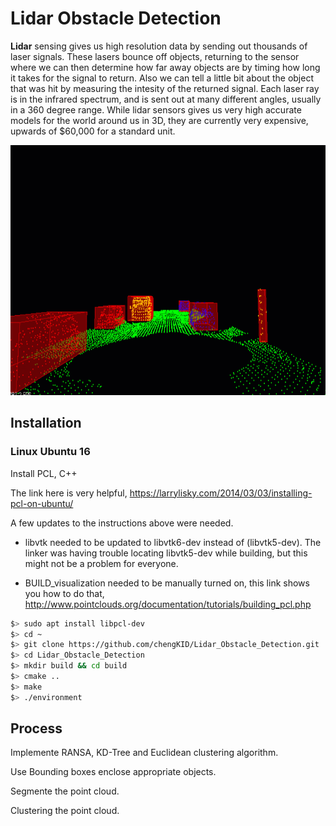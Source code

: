 # Lidar Obstacle Detection

**Lidar** sensing gives us high resolution data by sending out thousands of laser signals. These lasers bounce off objects, returning to the sensor where we can then determine how far away objects are by timing how long it takes for the signal to return. Also we can tell a little bit about the object that was hit by measuring the intesity of the returned signal. Each laser ray is in the infrared spectrum, and is sent out at many different angles, usually in a 360 degree range. While lidar sensors gives us very high accurate models for the world around us in 3D, they are currently very expensive, upwards of $60,000 for a standard unit.

<img src="media/ObstacleDetectionFPS.gif" width="700" height="400" />


## Installation

### Linux Ubuntu 16

Install PCL, C++

The link here is very helpful, 
https://larrylisky.com/2014/03/03/installing-pcl-on-ubuntu/

A few updates to the instructions above were needed.

* libvtk needed to be updated to libvtk6-dev instead of (libvtk5-dev). The linker was having trouble locating libvtk5-dev while building, but this might not be a problem for everyone.

* BUILD_visualization needed to be manually turned on, this link shows you how to do that,
http://www.pointclouds.org/documentation/tutorials/building_pcl.php

```bash
$> sudo apt install libpcl-dev
$> cd ~
$> git clone https://github.com/chengKID/Lidar_Obstacle_Detection.git
$> cd Lidar_Obstacle_Detection
$> mkdir build && cd build
$> cmake ..
$> make
$> ./environment
```

## Process

Implemente RANSA, KD-Tree and Euclidean clustering algorithm.

Use Bounding boxes enclose appropriate objects.

Segmente the point cloud.

Clustering the point cloud.

